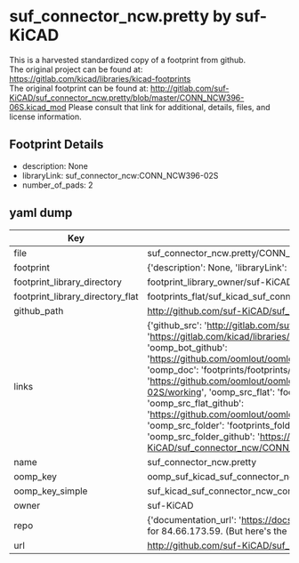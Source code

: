 # suf_connector_ncw.pretty by suf-KiCAD  
This is a harvested standardized copy of a footprint from github.  
The original project can be found at:  
https://gitlab.com/kicad/libraries/kicad-footprints  
The original footprint can be found at:
http://gitlab.com/suf-KiCAD/suf_connector_ncw.pretty/blob/master/CONN_NCW396-06S.kicad_mod
Please consult that link for additional, details, files, and license information.  
## Footprint Details
* description: None  
* libraryLink: suf_connector_ncw:CONN_NCW396-02S  
* number_of_pads: 2  
## yaml dump  
| Key | Value |  
| --- | --- |  
| file | suf_connector_ncw.pretty/CONN_NCW396-02S.kicad_mod |  
| footprint | {'description': None, 'libraryLink': 'suf_connector_ncw:CONN_NCW396-02S', 'number_of_pads': 2} |  
| footprint_library_directory | footprint_library_owner/suf-KiCAD_suf_connector_ncw.pretty |  
| footprint_library_directory_flat | footprints_flat/suf_kicad_suf_connector_ncw_conn_ncw396_02s/working |  
| github_path | http://github.com/suf-KiCAD/suf_connector_ncw.pretty/blob/master/CONN_NCW396-02S.kicad_mod |  
| links | {'github_src': 'http://gitlab.com/suf-KiCAD/suf_connector_ncw.pretty/blob/master/CONN_NCW396-06S.kicad_mod', 'github_src_repo': 'https://gitlab.com/kicad/libraries/kicad-footprints', 'oomp_bot': 'footprints/suf_kicad_suf_connector_ncw_conn_ncw396_02s/working', 'oomp_bot_github': 'https://github.com/oomlout/oomlout_oomp_footprint_bot/tree/main/footprints/suf_kicad_suf_connector_ncw_conn_ncw396_02s/working', 'oomp_doc': 'footprints/footprints/suf-KiCAD/suf_connector_ncw/CONN_NCW396-02S/working/', 'oomp_doc_github': 'https://github.com/oomlout/oomlout_oomp_footprint_doc/tree/main/footprints/footprints/suf-KiCAD/suf_connector_ncw/CONN_NCW396-02S/working', 'oomp_src_flat': 'footprints_flat/footprints_flat/suf_kicad_suf_connector_ncw_conn_ncw396_02s/working', 'oomp_src_flat_github': 'https://github.com/oomlout/oomlout_oomp_footprint_src/tree/main/footprints_flat/suf_kicad_suf_connector_ncw_conn_ncw396_02s/working', 'oomp_src_folder': 'footprints_folder/footprints_folder/suf-KiCAD/suf_connector_ncw/CONN_NCW396-02S/working', 'oomp_src_folder_github': 'https://github.com/oomlout/oomlout_oomp_footprint_src/tree/main/footprints_folder/suf-KiCAD/suf_connector_ncw/CONN_NCW396-02S/working'} |  
| name | suf_connector_ncw.pretty |  
| oomp_key | oomp_suf_kicad_suf_connector_ncw_conn_ncw396_02s |  
| oomp_key_simple | suf_kicad_suf_connector_ncw_conn_ncw396_02s |  
| owner | suf-KiCAD |  
| repo | {'documentation_url': 'https://docs.github.com/rest/overview/resources-in-the-rest-api#rate-limiting', 'message': "API rate limit exceeded for 84.66.173.59. (But here's the good news: Authenticated requests get a higher rate limit. Check out the documentation for more details.)"} |  
| url | http://github.com/suf-KiCAD/suf_connector_ncw.pretty |  

